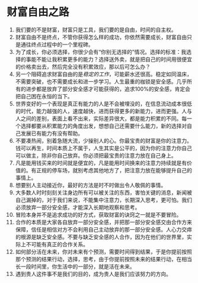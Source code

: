 # 财富自由之路

1. 我们要的不是财富，财富只是工具，我们要的是自由，时间的自主权。
2. 财富自由不是终点，不管你获得怎么样的成功，你依然需要成长，财富自由只是通往终点过程中的一个里程碑。
3. 为了成长，你必须选择，你很少会有“你别无选择的”情况。选择的标准：我选择的事能不能让我积累更多的能力？选择送外卖，就是把自己的时间用很便宜的价格卖出去，然后完全没有积累效应，那以后可怎么办？
4. 另一个阻碍追求财富自由的是*稳定的工作*，可能薪水还很高。稳定如同温床，不需要突破，也不需要成长和进一步学习。人生最重的枷锁是安全感。几乎所有的进步都是放弃了部分安全感才可能获得的，追求100%的安全感，肯定会把自己困在永恒的当下。
5. 世界变好的一个表现是真正有能力的人是不会被埋没的，在信息流动成本很低的时代，能力越强的人，速度越快，进而获得更多的新能力，进而更强。人与人之间的差别，表面上看不出来，实际差异很大，都是能力积累的不同。每一个选择都要从积累能力的角度出发，想想自己还需要什么能力，新的选择对自己发展已有能力有没有帮助。
6. 不要凑热闹，别着急随大流，少操别人的心。你最宝贵的财富是你的注意力。钱可以再生，时间本质上不属于，人生其实是公平的，因为你的注意力你自己可以做主，除非你自己放弃。你必须把最宝贵的注意力放在自己身上。
7. 凡是能用钱买来的时间就是便宜的，凡是能用时间换来的注意力持续就是有价值的。有正规的停车场，就别考虑其他地方了，把注意力放在能够提升自己的事情上。
8. 想要别人主动接近你，最好的方法是时不时做出令人敬佩的事情。
9. 大多数人时时刻刻关注身边所有可以被关注的东西，害怕关键的消息，新闻被自己漏掉的，对于我们来说，不能集中注意力，长期深入思考，更可怕。我们必须放弃一部分安全感，才能深入长期地观察和思考。
10. 冒险本身并不是追求成功的好方式，获取财富的诀窍之一就是不要冒险。
11. 合作的本质是大家各自放弃一部分安全感，并把那一部分安全感交由合作方来保障，信任是相信对方不会利用自己主动放弃的那一部分安全感。人心力交瘁的根源是缺乏安全感。不要与缺乏安全感的人合作，因为在他们的世界里，实际上不可能有真正的合作关系。
12. 如何部分活在未来，你对未来有个预测，需要时间得到结果，于是你提前按照那个预测的结果行动，选择，思考，由于你提前按照未来的结果行动，在相当长一段时间里，你生活中的一部分，就是活在未来。
13. 遇到贵人这件事不是我们的目的，成为贵人是我们应该努力的方向。
